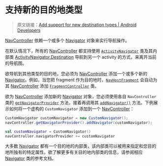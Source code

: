 # 支持新的目的地类型
> 原文链接：[Add support for new destination types  |  Android Developers](https://developer.android.google.cn/topic/libraries/architecture/navigation/navigation-add-new)

[NavController](https://developer.android.google.cn/reference/androidx/navigation/NavController.html?hl=zh-cn) 依赖一个或多个 [Navigator](https://developer.android.google.cn/reference/androidx/navigation/Navigator.html?hl=zh-cn) 对象来实行导航操作。

在默认情况下，所有的 [NavController](https://developer.android.google.cn/reference/androidx/navigation/NavController.html?hl=zh-cn) 都支持使用 [`ActivityNavigator`](https://developer.android.google.cn/reference/androidx/navigation/ActivityNavigator.html?hl=zh-cn) 类及其内部类 [ActivityNavigator.Destination](https://developer.android.google.cn/reference/androidx/navigation/ActivityNavigator.Destination.html?hl=zh-cn) 导航到另一个 activity 的方式，来离开当前的导航图。

欲导航到其他类型的目的地，您必须为 [NavController](https://developer.android.google.cn/reference/androidx/navigation/NavController.html?hl=zh-cn) 添加一个或多个新的 [Navigator](https://developer.android.google.cn/reference/androidx/navigation/Navigator.html?hl=zh-cn)。例如，当您把 fragment 作为目的地时，[`NavHostFragment`](https://developer.android.google.cn/reference/androidx/navigation/fragment/NavHostFragment.html?hl=zh-cn) 会自动为其 [NavController](https://developer.android.google.cn/reference/androidx/navigation/NavController.html?hl=zh-cn) 添加 [`FragmentController`](https://developer.android.google.cn/reference/androidx/navigation/fragment/FragmentNavigator.html?hl=zh-cn) 类。

欲为 [NavController](https://developer.android.google.cn/reference/androidx/navigation/NavController.html?hl=zh-cn) 添加新的 [Navigator](https://developer.android.google.cn/reference/androidx/navigation/Navigator.html?hl=zh-cn) 对象，您必须使用各自 `NavController` 类的 [`getNavigatorProvider`](https://developer.android.google.cn/reference/androidx/navigation/NavController.html?hl=zh-cn#getNavigatorProvider()) 方法，接着再调用其 [`addNavigator()`](https://developer.android.google.cn/reference/androidx/navigation/NavigatorProvider.html?hl=zh-cn) 方法。下例展示如何将一个虚构的 `CustomNavigator` 添加到一个 [NavController](https://developer.android.google.cn/reference/androidx/navigation/NavController.html?hl=zh-cn)：

```java
CustomNavigator customNavigator = new CustomNavigator();
navController.getNavigatorProvider().addNavigator(customNavigator);
```

```kotlin
val customNavigator = CustomNavigator()
navController.navigatorProvider += customNavigator
```

大多数 [Navigator](https://developer.android.google.cn/reference/androidx/navigation/Navigator.html?hl=zh-cn)  都有一个目的地的内部类，该内部类可以被用来指定和您目的地所独有的特定属性。欲了解更多有关目的地内部类的信息，请参阅相应 [Navigator](https://developer.android.google.cn/reference/androidx/navigation/Navigator.html?hl=zh-cn) 类的参考文档。

